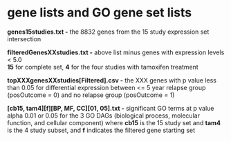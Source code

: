 # gene lists and GO gene set lists

**genes15studies.txt -** the 8832  genes from the 15 study expression set intersection  

**filteredGenesXXstudies.txt -** above list minus genes with expression levels < 5.0  
  **15** for complete set, **4** for the four studies with tamoxifen treatment  
  
**topXXXgenesXXstudies[Filtered].csv -** the XXX genes with p value less than 0.05 for differential expression between <= 5 year relapse group (posOutcome = 0) and no relapse group (posOutcome = 1)  

**[cb15, tam4][f][BP, MF, CC][01, 05].txt -** significant GO terms at p value alpha 0.01 or 0.05 for the 3 GO DAGs (biological process, molecular function, and cellular component) where **cb15** is the 15 study set and **tam4** is the 4 study subset, and **f** indicates the filtered gene starting set
